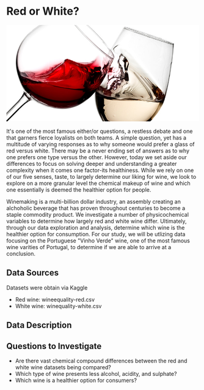 # Red or White?

![red_white](Images/red_white_white.png)

It's one of the most famous either/or questions, a restless debate and one that garners fierce loyalists on both teams. A simple question, yet has a multitude of varying responses as to why someone would prefer a glass of red versus white. There may be a never ending set of answers as to why one prefers one type versus the other. However, today we set aside our differences to focus on solving deeper and understanding a greater complexity when it comes one factor-its healthiness. While we rely on one of our five senses, taste, to largely determine our liking for wine, we look to explore on a more granular level the chemical makeup of wine and which one essentially is deemed the healthier option for people. 

Winemaking is a multi-billion dollar industry, an assembly creating an alchoholic beverage that has proven throughout centuries to become a staple commodity product. We investigate a number of physicochemical variables to determine how largely red and white wine differ. Ultimately, through our data exploration and analysis, determine which wine is the healthier option for consumption. For our study, we will be utlizing data focusing on the Portuguese "Vinho Verde" wine, one of the most famous wine varities of Portugal, to determine if we are able to arrive at a conclusion. 

## Data Sources
Datasets were obtain via Kaggle
- Red wine: wineequality-red.csv
- White wine: winequality-white.csv

## Data Description


## Questions to Investigate 
- Are there vast chemical compound differences between the red and white wine datasets being compared?
- Which type of wine presents less alcohol, acidity, and sulphate?
- Which wine is a healthier option for consumers?

